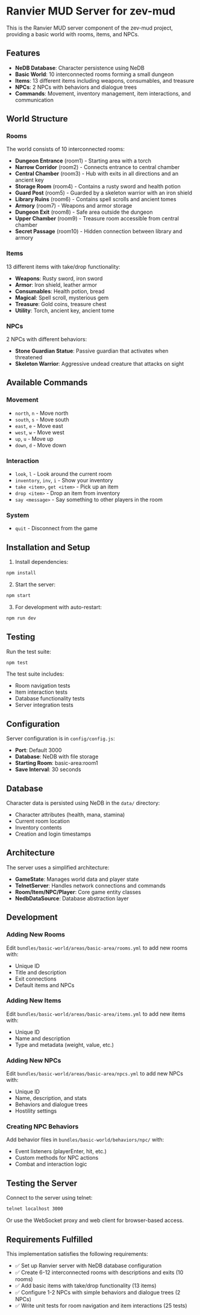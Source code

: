 # Ranvier MUD Server for zev-mud

This is the Ranvier MUD server component of the zev-mud project, providing a basic world with rooms, items, and NPCs.

## Features

- **NeDB Database**: Character persistence using NeDB
- **Basic World**: 10 interconnected rooms forming a small dungeon
- **Items**: 13 different items including weapons, consumables, and treasure
- **NPCs**: 2 NPCs with behaviors and dialogue trees
- **Commands**: Movement, inventory management, item interactions, and communication

## World Structure

### Rooms
The world consists of 10 interconnected rooms:
- **Dungeon Entrance** (room1) - Starting area with a torch
- **Narrow Corridor** (room2) - Connects entrance to central chamber
- **Central Chamber** (room3) - Hub with exits in all directions and an ancient key
- **Storage Room** (room4) - Contains a rusty sword and health potion
- **Guard Post** (room5) - Guarded by a skeleton warrior with an iron shield
- **Library Ruins** (room6) - Contains spell scrolls and ancient tomes
- **Armory** (room7) - Weapons and armor storage
- **Dungeon Exit** (room8) - Safe area outside the dungeon
- **Upper Chamber** (room9) - Treasure room accessible from central chamber
- **Secret Passage** (room10) - Hidden connection between library and armory

### Items
13 different items with take/drop functionality:
- **Weapons**: Rusty sword, iron sword
- **Armor**: Iron shield, leather armor
- **Consumables**: Health potion, bread
- **Magical**: Spell scroll, mysterious gem
- **Treasure**: Gold coins, treasure chest
- **Utility**: Torch, ancient key, ancient tome

### NPCs
2 NPCs with different behaviors:
- **Stone Guardian Statue**: Passive guardian that activates when threatened
- **Skeleton Warrior**: Aggressive undead creature that attacks on sight

## Available Commands

### Movement
- `north`, `n` - Move north
- `south`, `s` - Move south  
- `east`, `e` - Move east
- `west`, `w` - Move west
- `up`, `u` - Move up
- `down`, `d` - Move down

### Interaction
- `look`, `l` - Look around the current room
- `inventory`, `inv`, `i` - Show your inventory
- `take <item>`, `get <item>` - Pick up an item
- `drop <item>` - Drop an item from inventory
- `say <message>` - Say something to other players in the room

### System
- `quit` - Disconnect from the game

## Installation and Setup

1. Install dependencies:
```bash
npm install
```

2. Start the server:
```bash
npm start
```

3. For development with auto-restart:
```bash
npm run dev
```

## Testing

Run the test suite:
```bash
npm test
```

The test suite includes:
- Room navigation tests
- Item interaction tests
- Database functionality tests
- Server integration tests

## Configuration

Server configuration is in `config/config.js`:
- **Port**: Default 3000
- **Database**: NeDB with file storage
- **Starting Room**: basic-area:room1
- **Save Interval**: 30 seconds

## Database

Character data is persisted using NeDB in the `data/` directory:
- Character attributes (health, mana, stamina)
- Current room location
- Inventory contents
- Creation and login timestamps

## Architecture

The server uses a simplified architecture:
- **GameState**: Manages world data and player state
- **TelnetServer**: Handles network connections and commands
- **Room/Item/NPC/Player**: Core game entity classes
- **NedbDataSource**: Database abstraction layer

## Development

### Adding New Rooms
Edit `bundles/basic-world/areas/basic-area/rooms.yml` to add new rooms with:
- Unique ID
- Title and description
- Exit connections
- Default items and NPCs

### Adding New Items
Edit `bundles/basic-world/areas/basic-area/items.yml` to add new items with:
- Unique ID
- Name and description
- Type and metadata (weight, value, etc.)

### Adding New NPCs
Edit `bundles/basic-world/areas/basic-area/npcs.yml` to add new NPCs with:
- Unique ID
- Name, description, and stats
- Behaviors and dialogue trees
- Hostility settings

### Creating NPC Behaviors
Add behavior files in `bundles/basic-world/behaviors/npc/` with:
- Event listeners (playerEnter, hit, etc.)
- Custom methods for NPC actions
- Combat and interaction logic

## Testing the Server

Connect to the server using telnet:
```bash
telnet localhost 3000
```

Or use the WebSocket proxy and web client for browser-based access.

## Requirements Fulfilled

This implementation satisfies the following requirements:
- ✅ Set up Ranvier server with NeDB database configuration
- ✅ Create 6-12 interconnected rooms with descriptions and exits (10 rooms)
- ✅ Add basic items with take/drop functionality (13 items)
- ✅ Configure 1-2 NPCs with simple behaviors and dialogue trees (2 NPCs)
- ✅ Write unit tests for room navigation and item interactions (25 tests)
